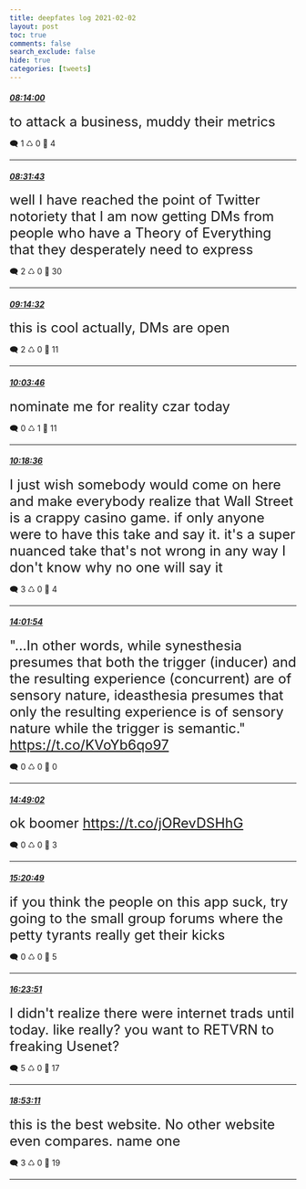 ```yaml
---
title: deepfates log 2021-02-02
layout: post
toc: true
comments: false
search_exclude: false
hide: true
categories: [tweets]
---
```



#### <a href = "https://twitter.com/deepfates/status/1356621899560796160">*08:14:00*</a>

<font size="5">to attack a business, muddy their metrics</font>



🗨️ 1 ♺ 0 🤍  4   

---
    
#### <a href = "https://twitter.com/deepfates/status/1356626360647753728">*08:31:43*</a>

<font size="5">well I have reached the point of Twitter notoriety that I am now getting DMs from people who have a Theory of Everything that they desperately need to express</font>



🗨️ 2 ♺ 0 🤍  30   

---
    
#### <a href = "https://twitter.com/deepfates/status/1356637134875222018">*09:14:32*</a>

<font size="5">this is cool actually, DMs are open</font>



🗨️ 2 ♺ 0 🤍  11   

---
    
#### <a href = "https://twitter.com/deepfates/status/1356649525885218816">*10:03:46*</a>

<font size="5">nominate me for reality czar today</font>



🗨️ 0 ♺ 1 🤍  11   

---
    
#### <a href = "https://twitter.com/deepfates/status/1356653256156590087">*10:18:36*</a>

<font size="5">I just wish somebody would come on here and make everybody realize that Wall Street is a crappy casino game. if only anyone were to have this take and say it. it's a super nuanced take that's not wrong in any way I don't know why no one will say it</font>



🗨️ 3 ♺ 0 🤍  4   

---
    
#### <a href = "https://twitter.com/deepfates/status/1356709451017854976">*14:01:54*</a>

<font size="5">"...In other words, while synesthesia presumes that both the trigger (inducer) and the resulting experience (concurrent) are of sensory nature, ideasthesia presumes that only the resulting experience is of sensory nature while the trigger is semantic."   https://t.co/KVoYb6qo97</font>



🗨️ 0 ♺ 0 🤍  0   

---
    
#### <a href = "https://twitter.com/deepfates/status/1356721313474207744">*14:49:02*</a>

<font size="5">ok boomer  https://t.co/jORevDSHhG</font>



🗨️ 0 ♺ 0 🤍  3   

---
    
#### <a href = "https://twitter.com/deepfates/status/1356729310401335296">*15:20:49*</a>

<font size="5">if you think the people on this app suck, try going to the small group forums where the petty tyrants really get their kicks</font>



🗨️ 0 ♺ 0 🤍  5   

---
    
#### <a href = "https://twitter.com/deepfates/status/1356745173523390465">*16:23:51*</a>

<font size="5">I didn't realize there were internet trads until today. like really? you want to RETVRN to freaking Usenet?</font>



🗨️ 5 ♺ 0 🤍  17   

---
    
#### <a href = "https://twitter.com/deepfates/status/1356782754051022849">*18:53:11*</a>

<font size="5">this is the best website. No other website even compares. name one</font>



🗨️ 3 ♺ 0 🤍  19   

---
    
            

